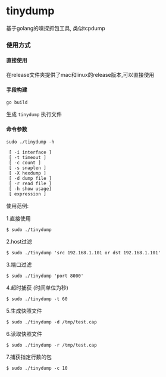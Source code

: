 tinydump
========

基于golang的嗅探抓包工具, 类似tcpdump


### 使用方式

#### 直接使用

在release文件夹提供了mac和linux的release版本,可以直接使用

#### 手段构建

```
go build
```

生成 `tinydump` 执行文件

#### 命令参数

```
sudo ./tinydump -h

 [ -i interface ]
 [ -t timeout ]
 [ -c count ]
 [ -s snaplen ]
 [ -X hexdump ]
 [ -d dump file ]
 [ -r read file ]
 [ -h show usage]
 [ expression ]
```

使用范例:

1.直接使用

```
$ sudo ./tinydump 
```

2.host过滤

```
$ sudo ./tinydump 'src 192.168.1.101 or dst 192.168.1.101'
```

3.端口过滤

```
$ sudo ./tinydump 'port 8000'
```

4.超时捕获 (时间单位为秒)

```
$ sudo ./tinydump -t 60
```

5.生成快照文件

```
$ sudo ./tinydump -d /tmp/test.cap
```

6.读取快照文件

```
$ sudo ./tinydump -r /tmp/test.cap
```

7.捕获指定行数的包

```
$ sudo ./tinydump -c 10
```
